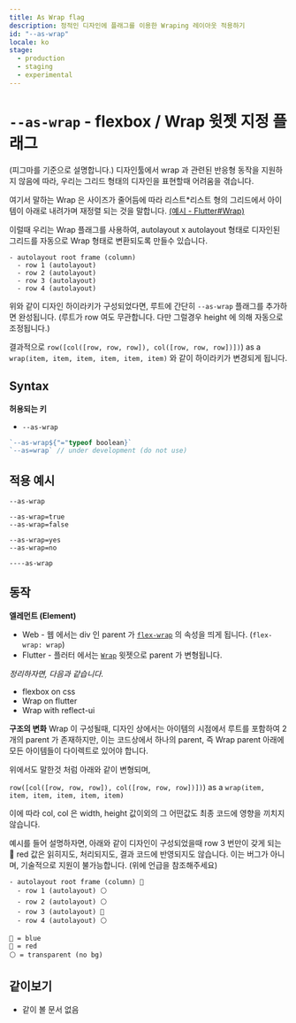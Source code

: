 ```yaml
---
title: As Wrap flag
description: 정적인 디자인에 플래그를 이용한 Wraping 레이아웃 적용하기
id: "--as-wrap"
locale: ko
stage:
  - production
  - staging
  - experimental
---
```


<!-- This translation is aheaded, more detailed then en -->

# `--as-wrap` - flexbox / Wrap 윗젯 지정 플래그

(피그마를 기준으로 설명합니다.)
디자인툴에서 wrap 과 관련된 반응형 동작을 지원하지 않음에 따라, 우리는 그리드 형태의 디자인을 표현할때 어려움을 겪습니다.

여기서 말하는 Wrap 은 사이즈가 줄어듬에 따라 리스트\*리스트 형의 그리드에서 아이템이 아래로 내려가며 재정렬 되는 것을 말합니다. [(예시 - Flutter#Wrap)](https://api.flutter.dev/flutter/widgets/Wrap-class.html)

이럴때 우리는 Wrap 플래그를 사용하여, autolayout x autolayout 형태로 디자인된 그리드를 자동으로 Wrap 형태로 변환되도록 만들수 있습니다.

```
- autolayout root frame (column)
  - row 1 (autolayout)
  - row 2 (autolayout)
  - row 3 (autolayout)
  - row 4 (autolayout)
```

위와 같이 디자인 하이라키가 구성되었다면, 루트에 간단히 `--as-wrap` 플래그를 추가하면 완성됩니다. (루트가 row 여도 무관합니다. 다만 그럴경우 height 에 의해 자동으로 조정됩니다.)

결과적으로 `row([col([row, row, row]), col([row, row, row])])`) as a `wrap(item, item, item, item, item, item)` 와 같이 하이라키가 변경되게 됩니다.

## Syntax

**허용되는 키**

- `--as-wrap`

```ts
`--as-wrap${"="typeof boolean}`
`--as=wrap` // under development (do not use)
```

## 적용 예시

```
--as-wrap

--as-wrap=true
--as-wrap=false

--as-wrap=yes
--as-wrap=no

----as-wrap
```

## 동작

**엘레먼트 (Element)**

- Web - 웹 에서는 div 인 parent 가 [`flex-wrap`](https://developer.mozilla.org/en-US/docs/Web/CSS/flex-wrap) 의 속성을 띄게 됩니다. (`flex-wrap: wrap`)
- Flutter - 플러터 에서는 [`Wrap`](https://api.flutter.dev/flutter/widgets/Wrap-class.html) 윗젯으로 parent 가 변형됩니다.

_정리하자면, 다음과 같습니다._

- flexbox on css
- Wrap on flutter
- Wrap with reflect-ui

**구조의 변화**
Wrap 이 구성될때, 디자인 상에서는 아이템의 시점에서 루트를 포함하여 2개의 parent 가 존재하지만, 이는 코드상에서 하나의 parent, 즉 Wrap parent 아래에 모든 아이템들이 다이렉트로 있어야 합니다.

위에서도 말한것 처럼 아래와 같이 변형되며,

`row([col([row, row, row]), col([row, row, row])])`) as a `wrap(item, item, item, item, item, item)`

이에 따라 col, col 은 width, height 값이외의 그 어떤값도 최종 코드에 영향을 끼치지 않습니다.

예시를 들어 설명하자면, 아래와 같이 디자인이 구성되었을때 row 3 번만이 갖게 되는 🔴 red 값은 읽히지도, 처리되지도, 결과 코드에 반영되지도 않습니다.
이는 버그가 아니며, 기술적으로 지원이 불가능합니다. (위에 언급을 참조해주세요)

```
- autolayout root frame (column) 🔵
  - row 1 (autolayout) ⚪️
  - row 2 (autolayout) ⚪️
  - row 3 (autolayout) 🔴
  - row 4 (autolayout) ⚪️

🔵 = blue
🔴 = red
⚪️ = transparent (no bg)
```

## 같이보기

- 같이 볼 문서 없음
